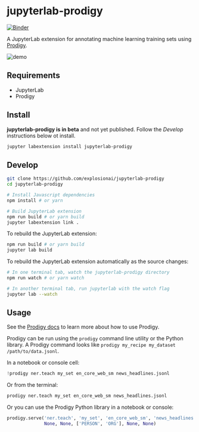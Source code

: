 # jupyterlab-prodigy

[![Binder](https://beta.mybinder.org/badge.svg)](https://mybinder.org/v2/gh/gnestor/jupyterlab-prodigy/master?urlpath=lab)

A JupyterLab extension for annotating machine learning training sets using [Prodigy](https://prodi.gy/).

![demo](http://g.recordit.co/y0WM1ca9C8.gif)

## Requirements

- JupyterLab
- Prodigy

## Install

**jupyterlab-prodigy is in beta** and not yet published. Follow the *Develop*
instructions below ot install.

```bash
jupyter labextension install jupyterlab-prodigy
```

## Develop

```bash
git clone https://github.com/explosionai/jupyterlab-prodigy
cd jupyterlab-prodigy

# Install Javascript dependencies
npm install # or yarn

# Build JupyterLab extension
npm run build # or yarn build
jupyter labextension link .
```

To rebuild the JupyterLab extension:

```bash
npm run build # or yarn build
jupyter lab build
```

To rebuild the JupyterLab extension automatically as the source changes:

```bash
# In one terminal tab, watch the jupyterlab-prodigy directory
npm run watch # or yarn watch

# In another terminal tab, run jupyterlab with the watch flag
jupyter lab --watch
```

## Usage

See the [Prodigy docs](https://prodi.gy/docs/) to learn more about how to use
Prodigy. 

Prodigy can be run using the `prodigy` command line utility or the
Python library. A Prodigy command looks like `prodigy my_recipe my_dataset /path/to/data.jsonl`.

In a notebook or console cell:

```python
!prodigy ner.teach my_set en_core_web_sm news_headlines.jsonl
```

Or from the terminal:

```bash
prodigy ner.teach my_set en_core_web_sm news_headlines.jsonl
```

Or you can use the Prodigy Python library in a notebook or console:

```python
prodigy.serve('ner.teach', 'my_set', 'en_core_web_sm', 'news_headlines.jsonl', 
              None, None, ['PERSON', 'ORG'], None, None)
```
